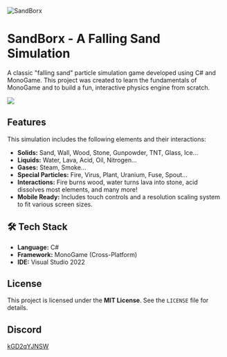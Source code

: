 ![SandBorx](https://github.com/user-attachments/assets/ef354ff4-03bb-4e28-8132-0c0afc788e1d)

# SandBorx - A Falling Sand Simulation

A classic "falling sand" particle simulation game developed using C# and MonoGame. This project was created to learn the fundamentals of MonoGame and to build a fun, interactive physics engine from scratch.

![]([https://github.com/YourUsername/YourRepoName/blob/main/demo.gif?raw=true](https://jumpshare.com/s/RcoPpBvUMOyBxLejCatS))
## Features

This simulation includes the following elements and their interactions:

* **Solids:** Sand, Wall, Wood, Stone, Gunpowder, TNT, Glass, Ice...
* **Liquids:** Water, Lava, Acid, Oil, Nitrogen...
* **Gases:** Steam, Smoke...
* **Special Particles:** Fire, Virus, Plant, Uranium, Fuse, Spout...
* **Interactions:** Fire burns wood, water turns lava into stone, acid dissolves most elements, and many more!
* **Mobile Ready:** Includes touch controls and a resolution scaling system to fit various screen sizes.

## 🛠️ Tech Stack
* **Language:** C#
* **Framework:** MonoGame (Cross-Platform)
* **IDE:** Visual Studio 2022

## License
This project is licensed under the **MIT License**. See the `LICENSE` file for details.

## Discord
[kGD2qYJNSW](http://discord.gg/kGD2qYJNSW)

